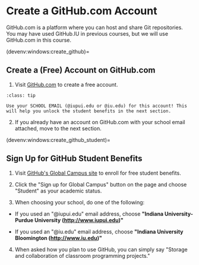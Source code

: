 # Create a GitHub.com Account

GitHub.com is a platform where you can host and share Git repositories. You may have used GitHub.IU in previous courses, but we will use GitHub.com in this course.

(devenv:windows:create_github)=
## Create a (Free) Account on GitHub.com

1. Visit [GitHub.com](https://github.com) to create a free account.

`````{admonition} Pro Tip!
:class: tip

Use your SCHOOL EMAIL (@iupui.edu or @iu.edu) for this account! This will help you unlock the student benefits in the next section.
`````

2. If you already have an account on GitHub.com with your school email attached, move to the next section.

(devenv:windows:create_github_student)=
## Sign Up for GitHub Student Benefits

1. Visit [GitHub's Global Campus site](https://education.github.com/students) to enroll for free student benefits.

2. Click the "Sign up for Global Campus" button on the page and choose "Student" as your academic status.

3. When choosing your school, do one of the following:

  * If you used an "@iupui.edu" email address, choose **"Indiana University-Purdue University (http://www.iupui.edu)"**

  * If you used an "@iu.edu" email address, choose **"Indiana University Bloomington (http://www.iu.edu)"**

4. When asked how you plan to use GitHub, you can simply say "Storage and collaboration of classroom programming projects."